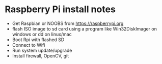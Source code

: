 # Raspberry Pi install notes
  - Get Raspbian or NOOBS from https://raspberrypi.org
  - flash ISO image to sd card using a program like Win32DiskImager on windows or dd on linux/mac
  - Boot Rpi with flashed SD
  - Connect to Wifi
  - Run system update/upgrade
  - Install firewall, OpenCV, git
